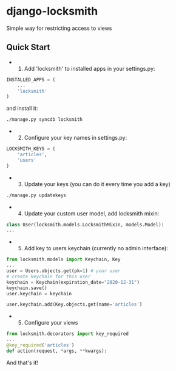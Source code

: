 django-locksmith
================

Simple way for restricting access to views

Quick Start
-----------

- 1. Add 'locksmith' to installed apps in your settings.py:
```python
INSTALLED_APPS = (
    ...
    'locksmith'
)
```

and install it:

```bash
./manage.py syncdb locksmith
```

- 2. Configure your key names in settings.py:
```python
LOCKSMITH_KEYS = (
    'articles',
    'users'
)
```

- 3. Update your keys (you can do it every time you add a key)
```bash
./manage.py updatekeys
```
- 4. Update your custom user model, add locksmith mixin:
```python
class User(locksmith.models.LocksmithMixin, models.Model):
...
```
- 5. Add key to users keychain (currently no admin interface):
```python
from locksmith.models import Keychain, Key
...
user = Users.objects.get(pk=1) # your user
# create keychain for this user
keychain = Keychain(expiration_date="2020-12-31")
keychain.save()
user.keychain = keychain

user.keychain.add(Key.objects.get(name='articles')
```
- 5. Configure your views
```python
from locksmith.decorators import key_required
...
@key_required('articles')
def action(request, *args, **kwargs):
```

And that's it!
